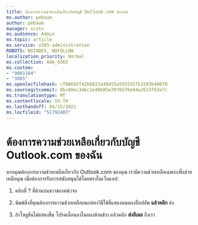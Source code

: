 ```yaml
---
title: ต้องการความช่วยเหลือเกี่ยวกับบัญชี Outlook.com ของฉัน
ms.author: pebaum
author: pebaum
manager: scotv
ms.audience: Admin
ms.topic: article
ms.service: o365-administration
ROBOTS: NOINDEX, NOFOLLOW
localization_priority: Normal
ms.collection: Adm_O365
ms.custom:
- "9001104"
- "3065"
ms.openlocfilehash: cf08692f42bb823a48455a595555fb1593b40070
ms.sourcegitcommit: 8bc60ec34bc1e40685e3976576e04a2623f63a7c
ms.translationtype: MT
ms.contentlocale: th-TH
ms.lasthandoff: 04/15/2021
ms.locfileid: "51792403"
---
```

# <a name="need-help-with-my-outlookcom-account"></a>ต้องการความช่วยเหลือเกี่ยวกับบัญชี Outlook.com ของฉัน

หากคุณต้องการความช่วยเหลือเกี่ยวกับ Outlook.com ของคุณ เรามีความช่วยเหลือเฉพาะเพื่อช่วยเหลือคุณ เมื่อต้องการรับการสนับสนุนได้โดยตรงในเว็บแอป: 

1. คลิกที่ ? ที่ด้านบนขวาของหน้าจอ 

2. พิมพ์สิ่งที่คุณต้องการความช่วยเหลือบนกล่องวิธีใช้ที่แสดงบนแผงป็อปอัพ **แล้วคลิก** ส่ง 

3. ถ้าโซลูชันไม่แสดงขึ้น โปรดเลื่อนลงในแผงด้านข้าง แล้วคลิก **ส่งอีเมล** ถึงเรา
